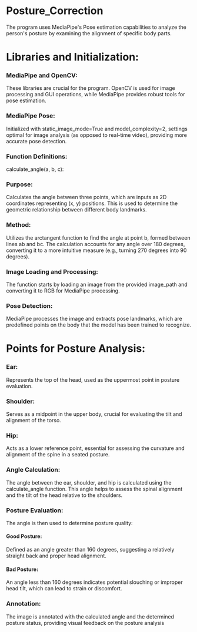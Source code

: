 # Posture_Correction
The program uses MediaPipe's Pose estimation capabilities to analyze the person's posture by examining the alignment of specific body parts. 

# Libraries and Initialization:
### MediaPipe and OpenCV: 
These libraries are crucial for the program. OpenCV is used for image processing and GUI operations, while MediaPipe provides robust tools for pose estimation.
### MediaPipe Pose:
Initialized with static_image_mode=True and model_complexity=2, settings optimal for image analysis (as opposed to real-time video), providing more accurate pose detection.
### Function Definitions:
calculate_angle(a, b, c):

### Purpose:
Calculates the angle between three points, which are inputs as 2D coordinates representing (x, y) positions. This is used to determine the geometric relationship between different body landmarks.
### Method: 
Utilizes the arctangent function to find the angle at point b, formed between lines ab and bc. The calculation accounts for any angle over 180 degrees, converting it to a more intuitive measure (e.g., turning 270 degrees into 90 degrees).

### Image Loading and Processing:
The function starts by loading an image from the provided image_path and converting it to RGB for MediaPipe processing.
### Pose Detection:
MediaPipe processes the image and extracts pose landmarks, which are predefined points on the body that the model has been trained to recognize.
# Points for Posture Analysis:
### Ear:
Represents the top of the head, used as the uppermost point in posture evaluation.
### Shoulder:
Serves as a midpoint in the upper body, crucial for evaluating the tilt and alignment of the torso.
### Hip:
Acts as a lower reference point, essential for assessing the curvature and alignment of the spine in a seated posture.
### Angle Calculation:
The angle between the ear, shoulder, and hip is calculated using the calculate_angle function. This angle helps to assess the spinal alignment and the tilt of the head relative to the shoulders.
### Posture Evaluation:
The angle is then used to determine posture quality:
#### Good Posture:
Defined as an angle greater than 160 degrees, suggesting a relatively straight back and proper head alignment.
#### Bad Posture:
An angle less than 160 degrees indicates potential slouching or improper head tilt, which can lead to strain or discomfort.
### Annotation:
The image is annotated with the calculated angle and the determined posture status, providing visual feedback on the posture analysis
